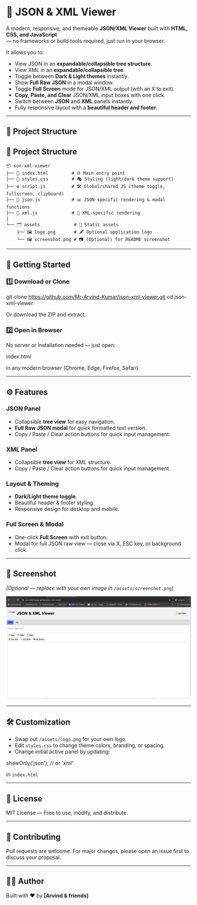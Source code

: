 # 📄 JSON & XML Viewer

A modern, responsive, and themeable **JSON/XML Viewer** built with **HTML, CSS, and JavaScript**  
— no frameworks or build tools required, just run in your browser.

It allows you to:

- View JSON in an **expandable/collapsible tree structure**.
- View XML in an **expandable/collapsible tree**.
- Toggle between **Dark & Light themes** instantly.
- Show **Full Raw JSON** in a modal window.
- Toggle **Full Screen** mode for JSON/XML output (with an X to exit).
- **Copy, Paste, and Clear** JSON/XML input boxes with one click.
- Switch between **JSON** and **XML** panels instantly.
- Fully responsive layout with a **beautiful header and footer**.

---

## 📂 Project Structure

## 📂 Project Structure

```text
📦 son-xml-viewer
├── 📄 index.html         # 🌐 Main entry point
├── 🎨 styles.css         # 🎭 Styling (light/dark theme support)
├── ⚙️ script.js          # 🛠️ Global/shared JS (theme toggle, fullscreen, clipboard)
├── 📜 json.js            # 📊 JSON-specific rendering & modal functions
├── 📜 xml.js             # 📂 XML-specific rendering
│
└── 🗂️ assets             # 📎 Static assets
    ├── 🖼️ logo.png       # 🖋️ Optional application logo
    └── 🖼️ screenshot.png # 📷 (Optional) for README screenshot
```






---

## 🚀 Getting Started

### 1️⃣ Download or Clone


git clone https://github.com/Mr-Arvind-Kumar/json-xml-viewer.git
cd json-xml-viewer


Or download the ZIP and extract.

### 2️⃣ Open in Browser
No server or installation needed — just open:

index.html

in any modern browser (Chrome, Edge, Firefox, Safari).

---

## ⚙️ Features

### JSON Panel
- Collapsible **tree view** for easy navigation.
- **Full Raw JSON modal** for quick formatted text version.
- Copy / Paste / Clear action buttons for quick input management.

### XML Panel
- Collapsible **tree view** for XML structure.
- Copy / Paste / Clear action buttons for quick input management.

### Layout & Theming
- **Dark/Light theme toggle**.
- Beautiful header & footer styling.
- Responsive design for desktop and mobile.

### Full Screen & Modal
- One-click **Full Screen** with exit button.
- Modal for full JSON raw view — close via X, ESC key, or background click.

---

## 📸 Screenshot
*(Optional — replace with your own image in `/assets/screenshot.png`)*

![App Screenshot](assets/Screenshot.png)

---

## 🛠 Customization
- Swap out `/assets/logo.png` for your own logo.
- Edit `styles.css` to change theme colors, branding, or spacing.
- Change initial active panel by updating:


showOnly('json'); // or 'xml'



in `index.html`

---

## 📜 License
MIT License — Free to use, modify, and distribute.

---

## 🤝 Contributing
Pull requests are welcome. For major changes, please open an issue first to discuss your proposal.

---

## 👨‍💻 Author
Built with ❤️ by **[Arvind & friends]**
